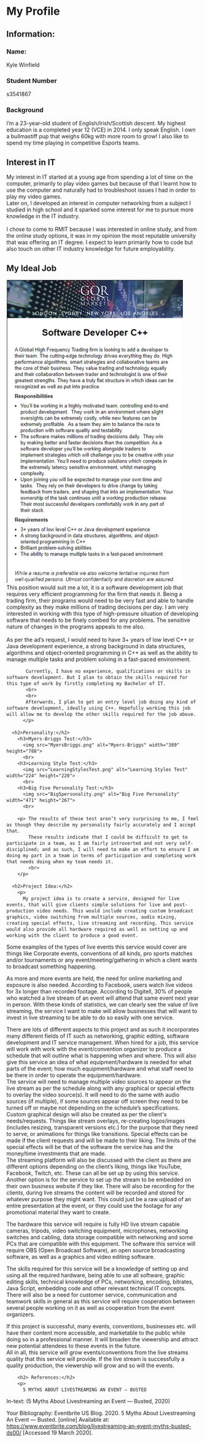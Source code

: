 <html>
<head>
  <h1>My Profile</h1>
    <h2>Information:</h2>
      <h3> Name:</h3>
        <p> Kyle Winfield</p>
      <h3> Student Number</h3>
        <p> s3541867</p>
      <h3> Background</h3>
        <p>I’m a 23-year-old student of English/Irish/Scottish descent. My highest education is a completed year 12 (VCE) in 2014. I only speak English.
I own a bullmastiff pup that weighs 60kg with more room to grow!
I also like to spend my time playing in competitive Esports teams.
        </p>
</head>
<body>
        <h2> Interest in IT</h2>
          <p> My interest in IT started at a young age from spending a lot of time on the computer, primarily to play video games but because of that I learnt how to use the computer and naturally had to troubleshoot issues I had in order to play my video games.
          <br>
          Later on, I developed an interest in computer networking from a subject I studied in high school and it sparked some interest for me to pursue more knowledge in the IT industry.
          <br>
          <br>
          I chose to come to RMIT because I was interested in online study, and from the online study options, it was in my opinion the most reputable university that was offering an IT degree.
          I expect to learn primarily how to code but also touch on other IT industry knowledge for future employability.
        </p>
        <h2> My Ideal Job</h2>
        <p>
          <a href="https://www.seek.com.au/job/39454384?type=standard#searchRequestToken=212e2e81-e954-41da-aa1b-f2ae98c83ed3">
          <img src="JobAd.png" alt="Job Ad" width="460" height ="790">
          </a>
          <br>
           This position would suit me a lot, it is a software development job that requires very efficient programming for the firm that needs it. Being a trading firm, their programs would need to be very fast and able to handle complexity as they make millions of trading decisions per day.
           I am very interested in working with this type of high-pressure situation of developing software that needs to be finely combed for any problems. The sensitive nature of changes in the programs appeals to me also.
           <br>
           <br>
           As per the ad’s request, I would need to have 3+ years of low level C++ or Java development experience, a strong background in data structures, algorithms and object-oriented programming in C++ as well as the ability to manage multiple tasks and problem solving in a fast-paced environment.

           Currently, I have no experience, qualifications or skills in software development. But I plan to obtain the skills required for this type of work by firstly completing my Bachelor of IT.
           <br>
           <br>
           Afterwards, I plan to get an entry level job doing any kind of software development, ideally using C++. Hopefully working this job will allow me to develop the other skills required for the job above.
          </p>

      <h2>Personality:</h2>
        <h3>Myers-Briggs Test:</h3>
          <img src="MyersBriggs.png" alt="Myers-Briggs" width="389" height="788">
          <br>
        <h3>Learning Style Test:</h3>
          <img src="LearningStylesTest.png" alt="Learning Styles Test" width="224" height="220">
          <br>
        <h3>Big Five Personality Test:</h3>
          <img src="Big5personality.png" alt="Big Five Personality" width="471" height="267">
          <br>

        <p> The results of these test aren’t very surprising to me, I feel as though they describe my personality fairly accurately and I accept that.
            These results indicate that I could be difficult to get to participate in a team, as I am fairly introverted and not very self-disciplined; and as such, I will need to make an effort to ensure I am doing my part in a team in terms of participation and completing work that needs doing when my team needs it.
            <br>
        </p>

      <h2>Project Idea:</h2>
        <p>
          My project idea is to create a service, designed for live events, that will give clients simple solutions for live and post-production video needs. This would include creating custom broadcast graphics, video switching from multiple sources, audio mixing, creating special effects, live streaming and recording. This service would also provide all hardware required as well as setting up and working with the client to produce a good event.
Some examples of the types of live events this service would cover are things like Corporate events, conventions of all kinds, pro sports matches and/or tournaments or any event/meeting/gathering in which a client wants to broadcast something happening.
</p>
As more and more events are held, the need for online marketing and exposure is also needed. According to Facebook, users watch live videos for 3x longer than recorded footage. According to Digitell, 30% of people who watched a live stream of an event will attend that same event next year in person.
With these kinds of statistics, we can clearly see the value of live streaming, the service I want to make will allow businesses that will want to invest in live streaming to be able to do so easily with one service.

<p>
There are lots of different aspects to this project and as such it incorporates many different fields of IT such as networking, graphic editing, software development and IT service management.
When hired for a job, this service will work with work with the event/convention organizer to produce a schedule that will outline what is happening when and where. This will also give this service an idea of what equipment/hardware is needed for what parts of the event; how much equipment/hardware and what staff need to be there in order to operate the equipment/hardware.
<br>
The service will need to manage multiple video sources to appear on the live stream as per the schedule along with any graphical or special effects to overlay the video source(s). It will need to do the same with audio sources (if multiple), if some sources appear off screen they need to be turned off or maybe not depending on the schedule’s specifications.
<br>
Custom graphical design will also be created as per the client's needs/requests. Things like stream overlays, re-creating logos/images (includes resizing, transparent versions etc.) for the purpose that they need to serve, or animations for things like transitions.
Special effects can be made if the client requests and will be made to their liking. The limits of the special effects will be that of the software the service has and the money/time investments that are made.
<br>
The streaming platform will also be discussed with the client as there are different options depending on the client’s liking, things like YouTube, Facebook, Twitch, etc. These can all be set up by using this service. Another option is for the service to set up the stream to be embedded on their own business website if they like.
There will also be recording for the clients, during live streams the content will be recorded and stored for whatever purpose they might want. This could just be a raw upload of an entire presentation at the event, or they could use the footage for any promotional material they want to create.
</p>

<p>
The hardware this service will require is fully HD live stream capable cameras, tripods, video switching equipment, microphones, networking switches and cabling, data storage compatible with networking and some PCs that are compatible with this equipment.
The software this service will require OBS (Open Broadcast Software), an open source broadcasting software, as well as a graphics and video editing software.
</p>
<p>
The skills required for this service will be a knowledge of setting up and using all the required hardware, being able to use all software, graphic editing skills, technical knowledge of PCs, networking, encoding, bitrates, Java Script, embedding code and other relevant technical IT concepts.
<br>
There will also be a need for customer service, communication and teamwork skills in general as this service will require cooperation between several people working on it as well as cooperation from the event organizers.
</p>
<p>
If this project is successful, many events, conventions, businesses etc. will have their content more accessible, and marketable to the public while doing so in a professional manner. It will broaden the viewership and attract new potential attendees to these events in the future.
<br>
All in all, this service will grow events/conventions from the live streams quality that this service will provide. If the live stream is successfully a quality production, the viewership will grow and so will the events.

</p>



        <h2> References:</h2>
        <p>
          5 MYTHS ABOUT LIVESTREAMING AN EVENT — BUSTED

In-text: (5 Myths About Livestreaming an Event — Busted, 2020)

Your Bibliography: Eventbrite US Blog. 2020. 5 Myths About Livestreaming An Event — Busted. [online] Available at: <https://www.eventbrite.com/blog/livestreaming-an-event-myths-busted-ds00/> [Accessed 19 March 2020].
          </p>
</body>
</html>
